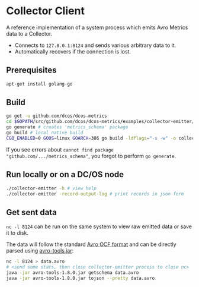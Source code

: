 # Collector Client

A reference implementation of a system process which emits Avro Metrics data to a Collector.

* Connects to ```127.0.0.1:8124``` and sends various arbitrary data to it.
* Automatically recovers if the connection is lost.

## Prerequisites

```bash
apt-get install golang-go
```

## Build

```bash
go get -u github.com/dcos/dcos-metrics
cd $GOPATH/src/github.com/dcos/dcos-metrics/examples/collector-emitter/
go generate # creates 'metrics_schema' package
go build # local native build
CGO_ENABLED=0 GOOS=linux GOARCH=386 go build -ldflags="-s -w" -o collector-emitter-linux # linux build (for clusters)
```

If you see errors about `cannot find package "github.com/.../metrics_schema"`, you forgot to perform `go generate`.

## Run locally or on a DC/OS node

```bash
./collector-emitter -h # view help
./collector-emitter -record-output-log # print records in json form
```

## Get sent data

`nc -l 8124` can be run on the same system to view raw emitted data or save it to disk.

The data will follow the standard [Avro OCF format](http://avro.apache.org/docs/current/spec.html#Object+Container+Files) and can be directly parsed using [avro-tools.jar](http://www.apache.org/dyn/closer.cgi/avro/avro-1.8.0/java/avro-tools-1.8.0.jar):

```bash
nc -l 8124 > data.avro
# <send some stats, then close collector-emitter process to close nc>
java -jar avro-tools-1.8.0.jar getschema data.avro
java -jar avro-tools-1.8.0.jar tojson --pretty data.avro
```
